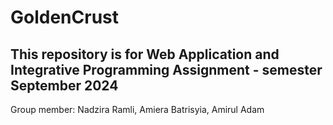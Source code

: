 # GoldenCrust
## This repository is for Web Application and Integrative Programming Assignment - semester September 2024 
Group member: Nadzira Ramli, Amiera Batrisyia, Amirul Adam
